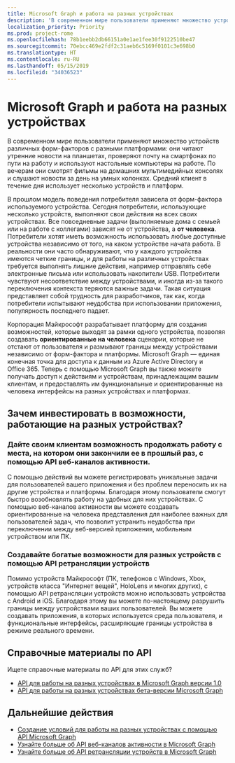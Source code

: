 ```yaml
---
title: Microsoft Graph и работа на разных устройствах
description: 'В современном мире пользователи применяют множество устройств различных форм-факторов с разными платформами: они читают утренние новости на планшетах, проверяют почту на смартфонах по пути на работу и используют настольные компьютеры на работе. По вечерам они смотрят фильмы на домашних мультимедийных консолях и слушают новости за день на умных колонках. Средний клиент в течение дня использует несколько устройств и платформ. '
localization_priority: Priority
ms.prod: project-rome
ms.openlocfilehash: 78b1eebb2db66151a0e1ae1fee30f9122510be47
ms.sourcegitcommit: 70ebcc469e2fdf2c31aeb6c5169f0101c3e698b0
ms.translationtype: HT
ms.contentlocale: ru-RU
ms.lasthandoff: 05/15/2019
ms.locfileid: "34036523"
---
```

# <a name="cross-device-experiences-in-microsoft-graph"></a>Microsoft Graph и работа на разных устройствах

В современном мире пользователи применяют множество устройств различных форм-факторов с разными платформами: они читают утренние новости на планшетах, проверяют почту на смартфонах по пути на работу и используют настольные компьютеры на работе. По вечерам они смотрят фильмы на домашних мультимедийных консолях и слушают новости за день на умных колонках. Средний клиент в течение дня использует несколько устройств и платформ. 

В прошлом модель поведения потребителя зависела от форм-фактора используемого устройства. Сегодня потребители, использующие несколько устройств, выполняют свои действия на всех своих устройствах. Все повседневные задачи (выполняемые дома с семьей или на работе с коллегами) зависят не от устройства, а **от человека**. Потребители хотят иметь возможность использовать любые доступные устройства независимо от того, на каком устройстве начата работа. В реальности они часто обнаруживают, что у каждого устройства имеются четкие границы, и для работы на различных устройствах требуется выполнять лишние действия, например отправлять себе электронные письма или использовать накопители USB. Потребители чувствуют несоответствие между устройствами, и иногда из-за такого переключения контекста теряются важные задачи. Такая ситуация представляет собой трудность для разработчиков, так как, когда потребители испытывают неудобства при использовании приложения, популярность последнего падает.

Корпорация Майкрософт разрабатывает платформу для создания возможностей, которые выходят за рамки одного устройства, позволяя создавать **ориентированные на человека** сценарии, которые не отстают от пользователя и размывают границы между устройствами независимо от форм-фактора и платформы. Microsoft Graph — единая конечная точка для доступа к данным из Azure Active Directory и Office 365. Теперь с помощью Microsoft Graph вы также можете получать доступ к действиям и устройствам, принадлежащим вашим клиентам, и предоставлять им функциональные и ориентированные на человека интерфейсы на разных устройствах и платформах. 

## <a name="why-invest-in-cross-device-experiences"></a>Зачем инвестировать в возможности, работающие на разных устройствах?

### <a name="let-customers-pick-up-where-they-leave-off-with-the-activity-feed-api"></a>Дайте своим клиентам возможность продолжать работу с места, на котором они закончили ее в прошлый раз, с помощью API веб-каналов активности. 
С помощью действий вы можете регистрировать уникальные задачи для пользователей вашего приложения и без проблем переносить их на другие устройства и платформы. Благодаря этому пользователи смогут быстро возобновлять работу на удобных для них устройствах. С помощью веб-каналов активности вы можете создавать ориентированные на человека представления для наиболее важных для пользователей задач, что позволит устранить неудобства при переключении между веб-версией приложения, мобильным устройством или ПК. 

### <a name="build-rich-cross-device-experiences-by-using-the-device-relay-api"></a>Создавайте богатые возможности для разных устройств с помощью API ретрансляции устройств 
Помимо устройств Майкрософт (ПК, телефонов с Windows, Xbox, устройств класса "Интернет вещей", HoloLens и многих других), с помощью API ретрансляции устройств можно использовать устройства с Android и iOS. Благодаря этому вы можете по-настоящему разрушить границы между устройствами ваших пользователей. Вы можете создавать приложения, в которых используется среда пользователя, и функциональные интерфейсы, расширяющие границы устройства в режиме реального времени. 


## <a name="api-reference"></a>Справочные материалы по API
Ищете справочные материалы по API для этих служб?

- [API для работы на разных устройствах в Microsoft Graph версии 1.0](/graph/api/resources/project-rome-overview?view=graph-rest-1.0)
- [API для работы на разных устройствах бета-версии Microsoft Graph](/graph/api/resources/project-rome-overview?view=graph-rest-beta)


## <a name="next-steps"></a>Дальнейшие действия

- [Создание условий для работы на разных устройствах с помощью API Microsoft Graph](/graph/api/resources/cross-device-reference-overview?view=graph-rest-1.0)
- [Узнайте больше об API веб-каналов активности в Microsoft Graph](activity-feed-concept-overview.md)
- [Узнайте больше об API ретрансляции устройств в Microsoft Graph](device-relay-concept-overview.md)

